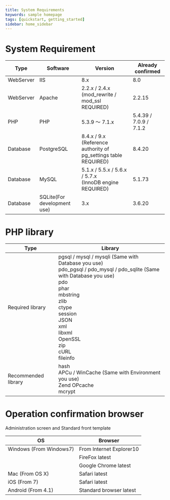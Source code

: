 ```yaml
---
title: System Requirements
keywords: sample homepage
tags: [quickstart, getting_started]
sidebar: home_sidebar
---
```



# System Requirement

| Type | Software |Version|Already confirmed|
|---|-------|---|-------|
|WebServer|IIS | 8.x | 8.0 |
|WebServer|Apache |2.2.x / 2.4.x <br> (mod_rewrite / mod_ssl REQUIRED) | 2.2.15 |
|PHP | PHP | 5.3.9 ～ 7.1.x |5.4.39 / 7.0.9 / 7.1.2 |
|Database|PostgreSQL| 8.4.x / 9.x <br> (Reference authority of pg_settings table REQUIRED) |8.4.20|
|Database|MySQL|5.1.x / 5.5.x / 5.6.x / 5.7.x <br> (InnoDB engine REQUIRED) |5.1.73|
|Database|SQLite(For development use) |3.x |3.6.20|

# PHP library

| Type | Library |
|---|---|
|Required library|pgsql / mysql / mysqli (Same with Database you use) <br> pdo_pgsql / pdo_mysql / pdo_sqlite (Same with Database you use) <br> pdo <br> phar <br> mbstring <br> zlib <br> ctype <br> session <br> JSON <br> xml <br> libxml <br> OpenSSL <br> zip <br> cURL <br> fileinfo |
|Recommended library|hash <br> APCu / WinCache (Same with Environment you use) <br> Zend OPcache <br> mcrypt |

# Operation confirmation browser

Administration screen and Standard front template

| OS | Browser|
|---|-------|
|Windows (From Windows7) | From Internet Explorer10|
||FireFox latest |
|| Google Chrome latest |
|Mac (From OS X)|Safari latest|
|iOS (From 7)|Safari latest|
|Android (From 4.1)| Standard browser latest|


